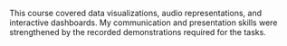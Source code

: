 This course covered data visualizations, audio representations, and interactive dashboards.
My communication and presentation skills were strengthened by the recorded demonstrations required for the tasks.

